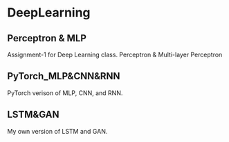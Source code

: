 # DeepLearning

## Perceptron & MLP

Assignment-1 for Deep Learning class. Perceptron & Multi-layer Perceptron

## PyTorch_MLP&CNN&RNN

PyTorch verison of MLP, CNN, and RNN.

## LSTM&GAN

My own version of LSTM and GAN.
